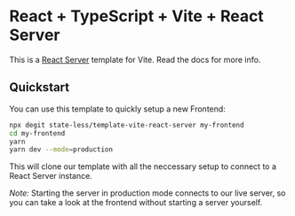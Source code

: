 # React + TypeScript + Vite + React Server

This is a [React Server](https://reactserver.dev) template for Vite. Read the docs for more info.

## Quickstart

You can use this template to quickly setup a new Frontend:

```bash
npx degit state-less/template-vite-react-server my-frontend
cd my-frontend
yarn
yarn dev --mode=production
```

This will clone our template with all the neccessary setup to connect to a React Server instance.

_Note:_ Starting the server in production mode connects to our live server, so you can take a look at the frontend without starting a server yourself.